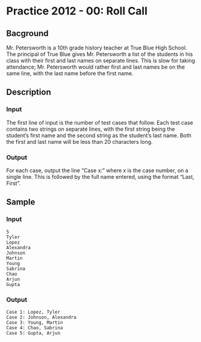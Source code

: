# Practice 2012 - 00: Roll Call

## Bacground
Mr. Petersworth is a 10th grade history teacher at True Blue High School.
The principal of True Blue gives Mr. Petersworth a list of the students in
his class with their first and last names on separate lines. This is slow for
taking attendance; Mr. Petersworth would rather first and last names be
on the same line, with the last name before the first name.

## Description
### Input
The first line of input is the number of test cases that follow. Each test
case contains two strings on separate lines, with the first string being the student’s first name and the
second string as the student’s last name. Both the first and last name will be less than 20 characters long.
### Output
For each case, output the line “Case x:” where x is the case number, on a single line. This is followed by
the full name entered, using the format “Last, First”.

## Sample

### Input
```
5
Tyler
Lopez
Alexandra
Johnson
Martin
Young
Sabrina
Chao
Arjun
Gupta
```

### Output
```
Case 1: Lopez, Tyler
Case 2: Johnson, Alexandra
Case 3: Young, Martin
Case 4: Chao, Sabrina
Case 5: Gupta, Arjun
```
